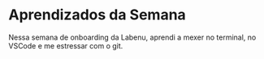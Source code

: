 
<h1> Aprendizados da Semana </h1>

<p>Nessa semana de onboarding da <negrito>Labenu</negrito>, aprendi a mexer no terminal, 
no VSCode e me estressar com o git.</p>

